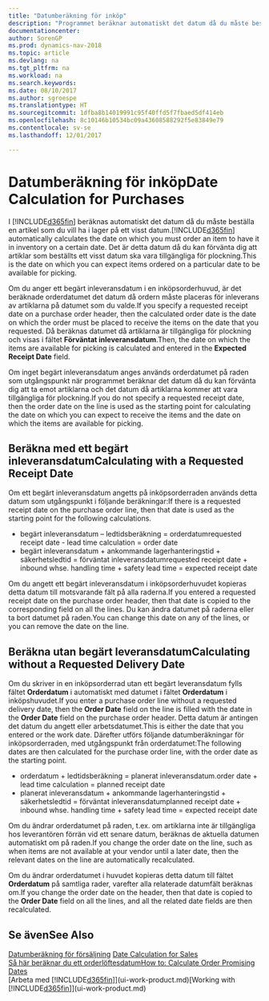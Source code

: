 ```yaml
---
title: "Datumberäkning för inköp"
description: "Programmet beräknar automatiskt det datum då du måste beställa en artikel som du vill ha i lager på ett visst datum. Det är detta datum då du kan förvänta dig att artiklar som beställts ett visst datum ska vara tillgängliga för plockning."
documentationcenter: 
author: SorenGP
ms.prod: dynamics-nav-2018
ms.topic: article
ms.devlang: na
ms.tgt_pltfrm: na
ms.workload: na
ms.search.keywords: 
ms.date: 08/10/2017
ms.author: sgroespe
ms.translationtype: HT
ms.sourcegitcommit: 1dfba8b14019991c95f40ffd5f7fbaed5df414eb
ms.openlocfilehash: 8c10146b10534bc09a43608588292f5e83849e79
ms.contentlocale: sv-se
ms.lasthandoff: 12/01/2017

---
```

# <a name="date-calculation-for-purchases"></a><span data-ttu-id="ba639-104">Datumberäkning för inköp</span><span class="sxs-lookup"><span data-stu-id="ba639-104">Date Calculation for Purchases</span></span>
<span data-ttu-id="ba639-105">I [!INCLUDE[d365fin](includes/d365fin_md.md)] beräknas automatiskt det datum då du måste beställa en artikel som du vill ha i lager på ett visst datum.</span><span class="sxs-lookup"><span data-stu-id="ba639-105">[!INCLUDE[d365fin](includes/d365fin_md.md)] automatically calculates the date on which you must order an item to have it in inventory on a certain date.</span></span> <span data-ttu-id="ba639-106">Det är detta datum då du kan förvänta dig att artiklar som beställts ett visst datum ska vara tillgängliga för plockning.</span><span class="sxs-lookup"><span data-stu-id="ba639-106">This is the date on which you can expect items ordered on a particular date to be available for picking.</span></span>  

<span data-ttu-id="ba639-107">Om du anger ett begärt inleveransdatum i en inköpsorderhuvud, är det beräknade orderdatumet det datum då ordern måste placeras för inleverans av artiklarna på datumet som du valde.</span><span class="sxs-lookup"><span data-stu-id="ba639-107">If you specify a requested receipt date on a purchase order header, then the calculated order date is the date on which the order must be placed to receive the items on the date that you requested.</span></span> <span data-ttu-id="ba639-108">Då beräknas datumet då artiklarna är tillgängliga för plockning och visas i fältet **Förväntat inleveransdatum**.</span><span class="sxs-lookup"><span data-stu-id="ba639-108">Then, the date on which the items are available for picking is calculated and entered in the **Expected Receipt Date** field.</span></span>  

<span data-ttu-id="ba639-109">Om inget begärt inleveransdatum anges används orderdatumet på raden som utgångspunkt när programmet beräknar det datum då du kan förvänta dig att ta emot artiklarna och det datum då artiklarna kommer att vara tillgängliga för plockning.</span><span class="sxs-lookup"><span data-stu-id="ba639-109">If you do not specify a requested receipt date, then the order date on the line is used as the starting point for calculating the date on which you can expect to receive the items and the date on which the items are available for picking.</span></span>  

## <a name="calculating-with-a-requested-receipt-date"></a><span data-ttu-id="ba639-110">Beräkna med ett begärt inleveransdatum</span><span class="sxs-lookup"><span data-stu-id="ba639-110">Calculating with a Requested Receipt Date</span></span>  
<span data-ttu-id="ba639-111">Om ett begärt inleveransdatum angetts på inköpsorderraden används detta datum som utgångspunkt i följande beräkningar:</span><span class="sxs-lookup"><span data-stu-id="ba639-111">If there is a requested receipt date on the purchase order line, then that date is used as the starting point for the following calculations.</span></span>  

- <span data-ttu-id="ba639-112">begärt inleveransdatum – ledtidsberäkning = orderdatum</span><span class="sxs-lookup"><span data-stu-id="ba639-112">requested receipt date - lead time calculation = order date</span></span>  
- <span data-ttu-id="ba639-113">begärt inleveransdatum + ankommande lagerhanteringstid + säkerhetsledtid = förväntat inleveransdatum</span><span class="sxs-lookup"><span data-stu-id="ba639-113">requested receipt date + inbound whse. handling time + safety lead time = expected receipt date</span></span>  

<span data-ttu-id="ba639-114">Om du angett ett begärt inleveransdatum i inköpsorderhuvudet kopieras detta datum till motsvarande fält på alla raderna.</span><span class="sxs-lookup"><span data-stu-id="ba639-114">If you entered a requested receipt date on the purchase order header, then that date is copied to the corresponding field on all the lines.</span></span> <span data-ttu-id="ba639-115">Du kan ändra datumet på raderna eller ta bort datumet på raden.</span><span class="sxs-lookup"><span data-stu-id="ba639-115">You can change this date on any of the lines, or you can remove the date on the line.</span></span>  

## <a name="calculating-without-a-requested-delivery-date"></a><span data-ttu-id="ba639-116">Beräkna utan begärt leveransdatum</span><span class="sxs-lookup"><span data-stu-id="ba639-116">Calculating without a Requested Delivery Date</span></span>  
<span data-ttu-id="ba639-117">Om du skriver in en inköpsorderrad utan ett begärt leveransdatum fylls fältet **Orderdatum** i automatiskt med datumet i fältet **Orderdatum** i inköpshuvudet.</span><span class="sxs-lookup"><span data-stu-id="ba639-117">If you enter a purchase order line without a requested delivery date, then the **Order Date** field on the line is filled with the date in the **Order Date** field on the purchase order header.</span></span> <span data-ttu-id="ba639-118">Detta datum är antingen det datum du angett eller arbetsdatumet.</span><span class="sxs-lookup"><span data-stu-id="ba639-118">This is either the date that you entered or the work date.</span></span> <span data-ttu-id="ba639-119">Därefter utförs följande datumberäkningar för inköpsorderraden, med utgångspunkt från orderdatumet:</span><span class="sxs-lookup"><span data-stu-id="ba639-119">The following dates are then calculated for the purchase order line, with the order date as the starting point.</span></span>  

- <span data-ttu-id="ba639-120">orderdatum + ledtidsberäkning = planerat inleveransdatum.</span><span class="sxs-lookup"><span data-stu-id="ba639-120">order date + lead time calculation = planned receipt date</span></span>  
- <span data-ttu-id="ba639-121">planerat inleveransdatum + ankommande lagerhanteringstid + säkerhetsledtid = förväntat inleveransdatum</span><span class="sxs-lookup"><span data-stu-id="ba639-121">planned receipt date + inbound whse. handling time + safety lead time = expected receipt date</span></span>  

<span data-ttu-id="ba639-122">Om du ändrar orderdatumet på raden, t.ex. om artiklarna inte är tillgängliga hos leverantören förrän vid ett senare datum, beräknas de aktuella datumen automatiskt om på raden.</span><span class="sxs-lookup"><span data-stu-id="ba639-122">If you change the order date on the line, such as when items are not available at your vendor until a later date, then the relevant dates on the line are automatically recalculated.</span></span>  

<span data-ttu-id="ba639-123">Om du ändrar orderdatumet i huvudet kopieras detta datum till fältet **Orderdatum** på samtliga rader, varefter alla relaterade datumfält beräknas om.</span><span class="sxs-lookup"><span data-stu-id="ba639-123">If you change the order date on the header, then that date is copied to the **Order Date** field on all the lines, and all the related date fields are then recalculated.</span></span>  

## <a name="see-also"></a><span data-ttu-id="ba639-124">Se även</span><span class="sxs-lookup"><span data-stu-id="ba639-124">See Also</span></span>  
 <span data-ttu-id="ba639-125">[Datumberäkning för försäljning](sales-date-calculation-for-sales.md) </span><span class="sxs-lookup"><span data-stu-id="ba639-125">[Date Calculation for Sales](sales-date-calculation-for-sales.md) </span></span>  
 [<span data-ttu-id="ba639-126">Så här beräknar du ett orderlöftesdatum</span><span class="sxs-lookup"><span data-stu-id="ba639-126">How to: Calculate Order Promising Dates</span></span>](sales-how-to-calculate-order-promising-dates.md)  
 <span data-ttu-id="ba639-127">[Arbeta med [!INCLUDE[d365fin](includes/d365fin_md.md)]](ui-work-product.md)</span><span class="sxs-lookup"><span data-stu-id="ba639-127">[Working with [!INCLUDE[d365fin](includes/d365fin_md.md)]](ui-work-product.md)</span></span>

